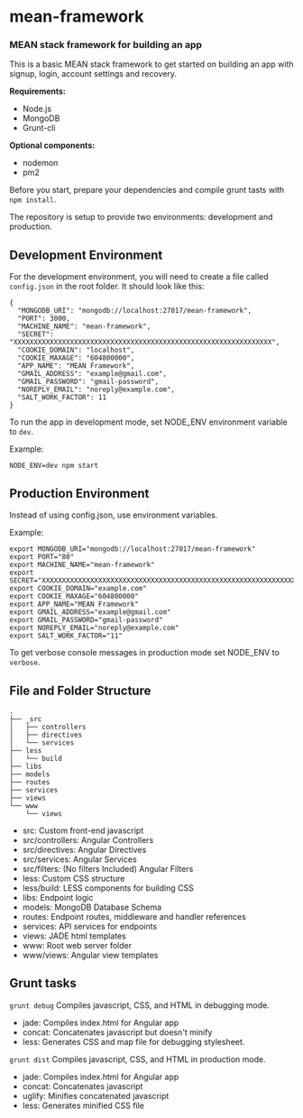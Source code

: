 # mean-framework
### MEAN stack framework for building an app

This is a basic MEAN stack framework to get started on building an app with signup, login, account settings and recovery.

**Requirements:**

* Node.js
* MongoDB
* Grunt-cli

**Optional components:**

* nodemon
* pm2

Before you start, prepare your dependencies and compile grunt tasts with `npm install`.

The repository is setup to provide two environments: development and production.

## Development Environment

For the development environment, you will need to create a file called `config.json` in the root folder. It should look like this:

```
{
  "MONGODB_URI": "mongodb://localhost:27017/mean-framework",
  "PORT": 3000,
  "MACHINE_NAME": "mean-framework",
  "SECRET": "XXXXXXXXXXXXXXXXXXXXXXXXXXXXXXXXXXXXXXXXXXXXXXXXXXXXXXXXXXXXXXXX",
  "COOKIE_DOMAIN": "localhost",
  "COOKIE_MAXAGE": "604800000",
  "APP_NAME": "MEAN Framework",
  "GMAIL_ADDRESS": "example@gmail.com",
  "GMAIL_PASSWORD": "gmail-password",
  "NOREPLY_EMAIL": "noreply@example.com",
  "SALT_WORK_FACTOR": 11
}
```

To run the app in development mode, set NODE_ENV environment variable to `dev`.

Example:

`NODE_ENV=dev npm start`

## Production Environment

Instead of using config.json, use environment variables.

Example:

```
export MONGODB_URI="mongodb://localhost:27017/mean-framework"
export PORT="80"
export MACHINE_NAME="mean-framework"
export SECRET="XXXXXXXXXXXXXXXXXXXXXXXXXXXXXXXXXXXXXXXXXXXXXXXXXXXXXXXXXXXXXXXX"
export COOKIE_DOMAIN="example.com"
export COOKIE_MAXAGE="604800000"
export APP_NAME="MEAN Framework"
export GMAIL_ADDRESS="example@gmail.com"
export GMAIL_PASSWORD="gmail-password"
export NOREPLY_EMAIL="noreply@example.com"
export SALT_WORK_FACTOR="11"
```

To get verbose console messages in production mode set NODE_ENV to `verbose`.

## File and Folder Structure

```
.
├── _src
│   ├── controllers
│   ├── directives
│   └── services
├── less
│   └── build
├── libs
├── models
├── routes
├── services
├── views
└── www
    └── views
```
* src: Custom front-end javascript
* src/controllers: Angular Controllers
* src/directives: Angular Directives
* src/services: Angular Services
* src/filters: (No filters Included) Angular Filters
* less: Custom CSS structure
* less/build: LESS components for building CSS
* libs: Endpoint logic
* models: MongoDB Database Schema
* routes: Endpoint routes, middleware and handler references
* services: API services for endpoints
* views: JADE html templates
* www: Root web server folder
* www/views: Angular view templates

## Grunt tasks

`grunt debug` Compiles javascript, CSS, and HTML in debugging mode.
* jade: Compiles index.html for Angular app
* concat: Concatenates javascript but doesn't minify
* less: Generates CSS and map file for debugging stylesheet.

`grunt dist` Compiles javascript, CSS, and HTML in production mode.
* jade: Compiles index.html for Angular app
* concat: Concatenates javascript
* uglify: Minifies concatenated javascript
* less: Generates minified CSS file
